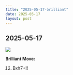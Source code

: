 ```yaml
---
title: "2025-05-17-brilliant"
date: 2025-05-17
layout: post
---
```


## 2025-05-17

![](/RecordMyBrilliancy/images/2025-05-17-brilliant.png)

**Brilliant Move:**

12. Bxh7+!!
